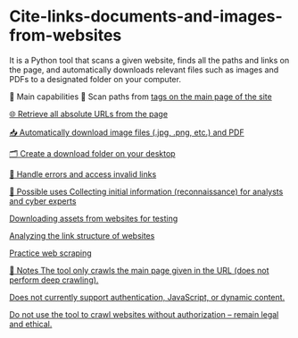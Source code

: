 # Cite-links-documents-and-images-from-websites
It is a Python tool that scans a given website, finds all the paths and links on the page, and automatically downloads relevant files such as images and PDFs to a designated folder on your computer.

🚀 Main capabilities
🔎 Scan paths from <a href> tags on the main page of the site

🌐 Retrieve all absolute URLs from the page

📥 Automatically download image files (.jpg, .png, etc.) and PDF

🗂 Create a download folder on your desktop

📛 Handle errors and access invalid links

🧱 Possible uses
Collecting initial information (reconnaissance) for analysts and cyber experts

Downloading assets from websites for testing

Analyzing the link structure of websites

Practice web scraping

📌 Notes
The tool only crawls the main page given in the URL (does not perform deep crawling).

Does not currently support authentication, JavaScript, or dynamic content.

Do not use the tool to crawl websites without authorization – remain legal and ethical.
